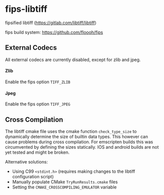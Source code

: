 # fips-libtiff

fipsified libtiff (https://gitlab.com/libtiff/libtiff)

fips build system: https://github.com/floooh/fips

## External Codecs

All external codecs are currently disabled, except for zlib and jpeg.

#### Zlib

Enable the fips option `TIFF_ZLIB`

#### Jpeg

Enable the fips option `TIFF_JPEG`

## Cross Compilation

The libtiff cmake file uses the cmake function `check_type_size` to dynamically determine the
size of builtin data types. This however can cause problems during cross compilation. 
For emscripten builds this was circumvented by defining the sizes statically.
IOS and android builds are not yet tested and might be broken.

Alternative solutions:
* Using C99 `<stdint.h>` (requires making changes to the libtiff configuration script)
* Manually populate CMake `TryRunResults.cmake` files
* Setting the `CMAKE_CROSSCOMPILING_EMULATOR` variable